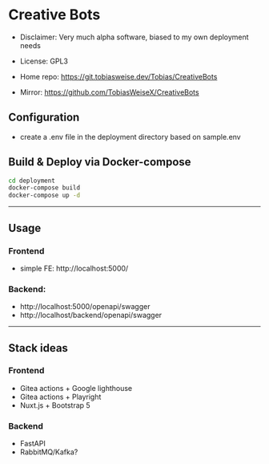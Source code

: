 # Creative Bots

* Disclaimer: Very much alpha software, biased to my own deployment needs
* License: GPL3

* Home repo: https://git.tobiasweise.dev/Tobias/CreativeBots
* Mirror: https://github.com/TobiasWeiseX/CreativeBots


## Configuration
* create a .env file in the deployment directory based on sample.env


## Build & Deploy via Docker-compose

```bash
cd deployment
docker-compose build
docker-compose up -d
```

----

## Usage

### Frontend
* simple FE: http://localhost:5000/

### Backend:
* http://localhost:5000/openapi/swagger
* http://localhost/backend/openapi/swagger


----

## Stack ideas

### Frontend
* Gitea actions + Google lighthouse
* Gitea actions + Playright
* Nuxt.js + Bootstrap 5

### Backend
* FastAPI
* RabbitMQ/Kafka?






